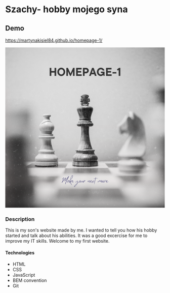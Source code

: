 # Szachy- hobby mojego syna

## Demo

https://martynakisiel84.github.io/homepage-1/

![Szachy](https://github.com/MartynaKisiel84/homepage-1/blob/main/images/share.png?raw=true)

### Description
This is my son's website made by me. I wanted to tell you how his hobby started and talk about his abilities. It was a good excercise for me to improve my IT skills. Welcome to my first website.

#### Technologies
- HTML
- CSS
- JavaScript
- BEM convention
- Git
